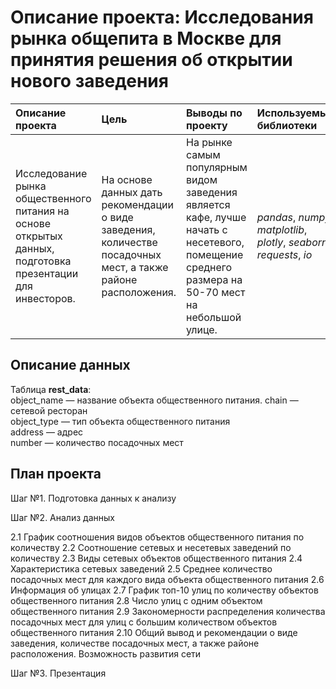 # Описание проекта: Исследования рынка общепита в Москве для принятия решения об открытии нового заведения  


  
| Описание проекта | Цель | Выводы по проекту | Используемые библиотеки |  Статус |
| :---------------------- | :---------------------- | :---------------------- |  :---------------------- |:---------------------- |
| Исследование рынка общественного питания на основе открытых данных, подготовка презентации для инвесторов. | На основе данных дать рекомендации о виде заведения, количестве посадочных мест, а также районе расположения. |  На рынке самым популярным видом заведения является кафе, лучше начать с несетевого, помещение среднего размера на 50-70 мест на небольшой улице. | *pandas*, *numpy*, *matplotlib*, *plotly*, *seaborn*, *requests*, *io* |Проект закончен|

  

## Описание данных
   
Таблица **rest_data**:  
object_name — название объекта общественного питания. 
chain — сетевой ресторан   
object_type — тип объекта общественного питания  
address — адрес  
number — количество посадочных мест
  
## План проекта
  

Шаг №1. Подготовка данных к анализу  
  
Шаг №2. Анализ данных   
  
2.1 График соотношения видов объектов общественного питания по количеству
2.2 Соотношение сетевых и несетевых заведений по количеству
2.3 Виды сетевых объектов общественного питания
2.4 Характеристика сетевых заведений
2.5 Среднее количество посадочных мест для каждого вида объекта общественного питания
2.6 Информация об улицах
2.7 График топ-10 улиц по количеству объектов общественного питания
2.8 Число улиц с одним объектом общественного питания
2.9 Закономерности распределения количества посадочных мест для улиц с большим количеством объектов общественного питания
2.10 Общий вывод и рекомендации о виде заведения, количестве посадочных мест, а также районе расположения. Возможность развития сети  
  
Шаг №3. Презентация
